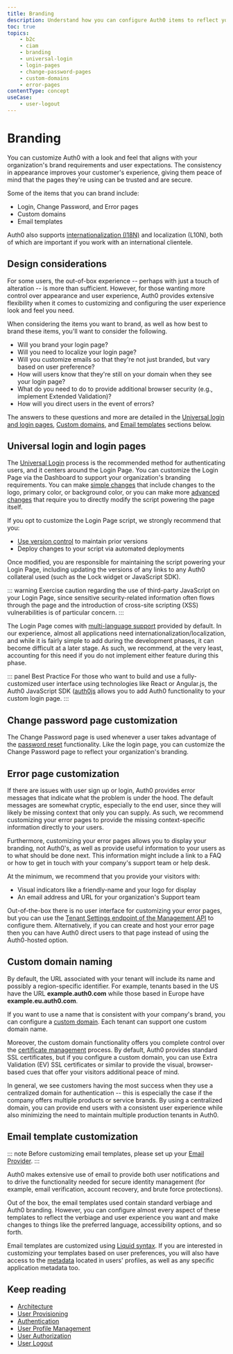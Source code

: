 ```yaml
---
title: Branding
description: Understand how you can configure Auth0 items to reflect your brand and desired user experience
toc: true
topics:
    - b2c
    - ciam
    - branding
    - universal-login
    - login-pages
    - change-password-pages
    - custom-domains
    - error-pages
contentType: concept
useCase:
    - user-logout
---
```

# Branding

You can customize Auth0 with a look and feel that aligns with your organization's brand requirements and user expectations. The consistency in appearance improves your customer's experience, giving them peace of mind that the pages they're using can be trusted and are secure.

Some of the items that you can brand include:

* Login, Change Password, and Error pages
* Custom domains
* Email templates

Auth0 also supports [internationalization (I18N)](/i18n) and localization (L10N), both of which are important if you work with an international clientele.

## Design considerations

For some users, the out-of-box experience -- perhaps with just a touch of alteration -- is more than sufficient. However, for those wanting more control over appearance and user experience, Auth0 provides extensive flexibility when it comes to customizing and configuring the user experience look and feel you need.

When considering the items you want to brand, as well as how best to brand these items, you'll want to consider the following.

* Will you brand your login page?
* Will you need to localize your login page?
* Will you customize emails so that they're not just branded, but vary based on user preference?
* How will users know that they're still on your domain when they see your login page?
* What do you need to do to provide additional browser security (e.g., implement Extended Validation)?
* How will you direct users in the event of errors?

The answers to these questions and more are detailed in the [Universal login and login pages](#universal-login-and-login-pages), [Custom domains](#custom-domains), and [Email templates](#email-templates) sections below. 

## Universal login and login pages

The [Universal Login](/universal-login) process is the recommended method for authenticating users, and it centers around the Login Page. You can customize the Login Page via the Dashboard to support your organization's branding requirements. You can make [simple changes](/universal-login#simple-customization) that include changes to the logo, primary color, or background color, or you can make more [advanced changes](/universal-login#advanced-customization) that require you to directly modify the script powering the page itself.

If you opt to customize the Login Page script, we strongly recommend that you:

* [Use version control](/universal-login/version-control) to maintain prior versions
* Deploy changes to your script via automated deployments

Once modified, you are responsible for maintaining the script powering your Login Page, including updating the versions of any links to any Auth0 collateral used (such as the Lock widget or JavaScript SDK).

::: warning
Exercise caution regarding the use of third-party JavaScript on your Login Page, since sensitive security-related information often flows through the page and the introduction of cross-site scripting (XSS) vulnerabilities is of particular concern.
:::

The Login Page comes with [multi-language support](/libraries/lock/v11/i18n) provided by default. In our experience, almost all applications need internationalization/localization, and while it is fairly simple to add during the development phases, it can become difficult at a later stage. As such, we recommend, at the very least, accounting for this need if you do not implement either feature during this phase.

::: panel Best Practice
For those who want to build and use a fully-customized user interface using technologies like React or Angular.js, the Auth0 JavaScript SDK ([auth0js](/libraries/auth0js) allows you to add Auth0 functionality to your custom login page.
:::

## Change password page customization

The Change Password page is used whenever a user takes advantage of the [password reset](/universal-login/password-reset) functionality. Like the login page, you can customize the Change Password page to reflect your organization's branding. 

## Error page customization

If there are issues with user sign up or login, Auth0 provides error messages that indicate what the problem is under the hood. The default messages are somewhat cryptic, especially to the end user, since they will likely be missing context that only you can supply. As such, we recommend customizing your error pages to provide the missing context-specific information directly to your users.

Furthermore, customizing your error pages allows you to display your branding, not Auth0's, as well as provide useful information to your users as to what should be done next. This information might include a link to a FAQ or how to get in touch with your company's support team or help desk.

At the minimum, we recommend that you provide your visitors with:

* Visual indicators like a friendly-name and your logo for display
* An email address and URL for your organization's Support team

Out-of-the-box there is no user interface for customizing your error pages, but you can use the [Tenant Settings endpoint of the Management API](/api/management/v2#!/Tenants/patch_settings) to configure them. Alternatively, if you can create and host your error page then you can have Auth0 direct users to that page instead of using the Auth0-hosted option. 

## Custom domain naming

By default, the URL associated with your tenant will include its name and possibly a region-specific identifier. For example, tenants based in the US have the URL **example.auth0.com** while those based in Europe have **example.eu.auth0.com**.

If you want to use a name that is consistent with your company's brand, you can configure a [custom domain](/custom-domains). Each tenant can support one custom domain name.

Moreover, the custom domain functionality offers you complete control over the [certificate management](/custom-domains#certificate-management) process. By default, Auth0 provides standard SSL certificates, but if you configure a custom domain, you can use Extra Validation (EV) SSL certificates or similar to provide the visual, browser-based cues that offer your visitors additional peace of mind.

In general, we see customers having the most success when they use a centralized domain for authentication -- this is especially the case if the company offers multiple products or service brands. By using a centralized domain, you can provide end users with a consistent user experience while also minimizing the need to maintain multiple production tenants in Auth0.

## Email template customization

::: note
Before customizing email templates, please set up your [Email Provider](/email/providers).
:::

Auth0 makes extensive use of email to provide both user notifications and to drive the functionality needed for secure identity management (for example, email verification, account recovery, and brute force protections).

Out of the box, the email templates used contain standard verbiage and Auth0 branding. However, you can configure almost every aspect of these templates to reflect the verbiage and user experience you want and make changes to things like the preferred language, accessibility options, and so forth.

Email templates are customized using [Liquid syntax](/email/liquid-syntax). If you are interested in customizing your templates based on user preferences, you will also have access to the [metadata](/user/concepts/overview-user-metadata) located in users' profiles, as well as any specific application metadata too. 

## Keep reading

* [Architecture](/architecture-scenarios/implementation/b2c/architecture)
* [User Provisioning](/architecture-scenarios/implementation/b2c/user-provisioning)
* [Authentication](/architecture-scenarios/implementation/b2c/authentication)
* [User Profile Management](/architecture-scenarios/implementation/b2c/user-profile-mgmt)
* [User Authorization](/architecture-scenarios/implementation/b2c/user-authorization)
* [User Logout](/architecture-scenarios/implementation/b2c/user-logout)

